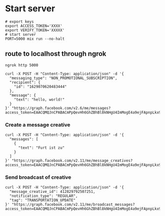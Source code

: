 # Start server

    # export keys
    export ACCESS_TOKEN='XXXX'
    export VERIFY_TOKEN='XXXXX'
    # start server
    PORT=5000 mix run --no-halt

## route to localhost through ngrok

    ngrok http 5000 


```
curl -X POST -H "Content-Type: application/json" -d '{
  "messaging_type": "NON_PROMOTIONAL_SUBSCRIPTION",
  "recipient": {
    "id": "1629070620483444"
  },
  "message": {
    "text": "hello, world!"
  }
}' "https://graph.facebook.com/v2.6/me/messages?access_token=EAACQMQJnCPABACmPpQevHh6GhZBhBl8kNHgU4ImMogE4a9ejFApnpLkx9WS2os6ZBOZBbB2D5JuxtSfupoOyb3rd9PGhZCu95Bu0Vc8sZBZBcZCcWZA7Vjkf0g4cZCWAsJ4qheFWGJlEZBhbYYm8yt2YHAK8Ia3PMfGFpZBWZAalAwDLhAZDZD"
```


### Create a message creative   
```
curl -X POST -H "Content-Type: application/json" -d '{    
  "messages": [
    {
      "text": "Furt ist zu"
    }
  ]
}' "https://graph.facebook.com/v2.11/me/message_creatives?access_token=EAACQMQJnCPABACmPpQevHh6GhZBhBl8kNHgU4ImMogE4a9ejFApnpLkx9WS2os6ZBOZBbB2D5JuxtSfupoOyb3rd9PGhZCu95Bu0Vc8sZBZBcZCcWZA7Vjkf0g4cZCWAsJ4qheFWGJlEZBhbYYm8yt2YHAK8Ia3PMfGFpZBWZAalAwDLhAZDZD"

```
### Send broadcast of creative
```
curl -X POST -H "Content-Type: application/json" -d '{    
  "message_creative_id": 412829792507251,
  "notification_type": "REGULAR",
  "tag": "TRANSPORTATION_UPDATE"
}' "https://graph.facebook.com/v2.11/me/broadcast_messages?access_token=EAACQMQJnCPABACmPpQevHh6GhZBhBl8kNHgU4ImMogE4a9ejFApnpLkx9WS2os6ZBOZBbB2D5JuxtSfupoOyb3rd9PGhZCu95Bu0Vc8sZBZBcZCcWZA7Vjkf0g4cZCWAsJ4qheFWGJlEZBhbYYm8yt2YHAK8Ia3PMfGFpZBWZAalAwDLhAZDZD"

```
